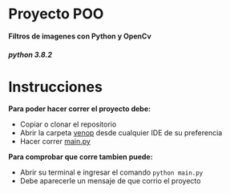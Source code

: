 # Proyecto POO
**Filtros de imagenes con Python y OpenCv**
##### python  3.8.2

# Instrucciones


**Para poder hacer correr el proyecto debe:**

- Copiar o clonar el repositorio
- Abrir la carpeta [venop](https://github.com/ebenezerr/proyecto_POO/tree/master/venvop) desde cualquier IDE de su preferencia
- Hacer correr [main.py](https://github.com/ebenezerr/proyecto_POO/blob/master/venvop/main.py)

**Para comprobar que corre tambien puede:**
- Abrir su terminal e ingresar el comando `python main.py`
- Debe aparecerle un mensaje de que corrio el proyecto
